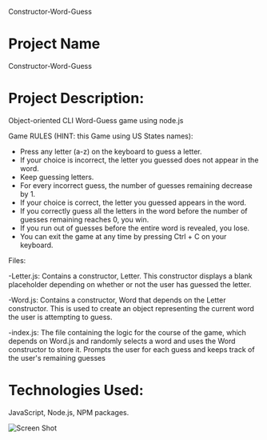 Constructor-Word-Guess

# Project Name

Constructor-Word-Guess

# Project Description:

Object-oriented CLI Word-Guess game using node.js

  Game RULES (HINT: this Game using US States names): 
  - Press any letter (a-z) on the keyboard to guess a letter.
  - If your choice is incorrect, the letter you guessed does not appear in the word.
  - Keep guessing letters.
  - For every incorrect guess, the number of guesses remaining decrease by 1.
  - If your choice is correct, the letter you guessed appears in the word.
  - If you correctly guess all the letters in the word before the number of guesses remaining reaches 0, you win.
  - If you run out of guesses before the entire word is revealed, you lose.
  - You can exit the game at any time by pressing Ctrl + C on your keyboard.
  
 Files: 

-Letter.js: Contains a constructor, Letter. This constructor displays a blank placeholder depending on whether or not the user has guessed the letter.

-Word.js: Contains a constructor, Word that depends on the Letter constructor. This is used to create an object representing the current word the user is attempting to guess.

-index.js: The file containing the logic for the course of the game, which depends on Word.js and randomly selects a word and uses the Word constructor to store it. Prompts the user for each guess and keeps track of the user's remaining guesses

# Technologies Used: 

JavaScript, Node.js, NPM packages. 


![Screen Shot](https://github.com/dinaizida/Constructor-Word-Guess/blob/master/assets/images/....png)

